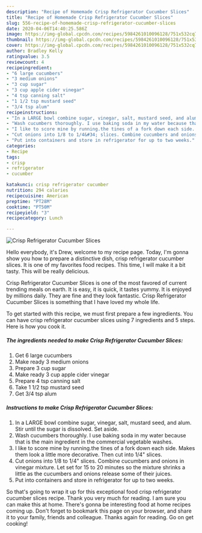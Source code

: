 ```yaml
---
description: "Recipe of Homemade Crisp Refrigerator Cucumber Slices"
title: "Recipe of Homemade Crisp Refrigerator Cucumber Slices"
slug: 556-recipe-of-homemade-crisp-refrigerator-cucumber-slices
date: 2020-04-06T14:40:25.586Z
image: https://img-global.cpcdn.com/recipes/5984261010096128/751x532cq70/crisp-refrigerator-cucumber-slices-recipe-main-photo.jpg
thumbnail: https://img-global.cpcdn.com/recipes/5984261010096128/751x532cq70/crisp-refrigerator-cucumber-slices-recipe-main-photo.jpg
cover: https://img-global.cpcdn.com/recipes/5984261010096128/751x532cq70/crisp-refrigerator-cucumber-slices-recipe-main-photo.jpg
author: Bradley Kelly
ratingvalue: 3.5
reviewcount: 4
recipeingredient:
- "6 large cucumbers"
- "3 medium onions"
- "3 cup sugar"
- "3 cup apple cider vinegar"
- "4 tsp canning salt"
- "1 1/2 tsp mustard seed"
- "3/4 tsp alum"
recipeinstructions:
- "In a LARGE bowl combine sugar, vinegar, salt, mustard seed, and alum. Stir until the sugar is dissolved. Set aside."
- "Wash cucumbers thoroughly. I use baking soda in my water because that is the main ingredient in the commercial vegetable washes."
- "I like to score mine by running.the tines of a fork down each side. Makes them look a little more decorative. Then cut into 1/4&#34; slices."
- "Cut onions into 1/8 to 1/4&#34; slices. Combine cucumbers and onions in vinegar mixture. Let set for 15 to 20 minutes so the mixture shrinks a little as the cucumbers and onions release some of their juices."
- "Put into containers and store in refrigerator for up to two weeks."
categories:
- Recipe
tags:
- crisp
- refrigerator
- cucumber

katakunci: crisp refrigerator cucumber 
nutrition: 294 calories
recipecuisine: American
preptime: "PT28M"
cooktime: "PT50M"
recipeyield: "3"
recipecategory: Lunch

---
```



![Crisp Refrigerator Cucumber Slices](https://img-global.cpcdn.com/recipes/5984261010096128/751x532cq70/crisp-refrigerator-cucumber-slices-recipe-main-photo.jpg)

Hello everybody, it's Drew, welcome to my recipe page. Today, I'm gonna show you how to prepare a distinctive dish, crisp refrigerator cucumber slices. It is one of my favorites food recipes. This time, I will make it a bit tasty. This will be really delicious.



Crisp Refrigerator Cucumber Slices is one of the most favored of current trending meals on earth. It is easy, it is quick, it tastes yummy. It is enjoyed by millions daily. They are fine and they look fantastic. Crisp Refrigerator Cucumber Slices is something that I have loved my whole life.


To get started with this recipe, we must first prepare a few ingredients. You can have crisp refrigerator cucumber slices using 7 ingredients and 5 steps. Here is how you cook it.

##### The ingredients needed to make Crisp Refrigerator Cucumber Slices:

1. Get 6 large cucumbers
1. Make ready 3 medium onions
1. Prepare 3 cup sugar
1. Make ready 3 cup apple cider vinegar
1. Prepare 4 tsp canning salt
1. Take 1 1/2 tsp mustard seed
1. Get 3/4 tsp alum




##### Instructions to make Crisp Refrigerator Cucumber Slices:

1. In a LARGE bowl combine sugar, vinegar, salt, mustard seed, and alum. Stir until the sugar is dissolved. Set aside.
1. Wash cucumbers thoroughly. I use baking soda in my water because that is the main ingredient in the commercial vegetable washes.
1. I like to score mine by running.the tines of a fork down each side. Makes them look a little more decorative. Then cut into 1/4&#34; slices.
1. Cut onions into 1/8 to 1/4&#34; slices. Combine cucumbers and onions in vinegar mixture. Let set for 15 to 20 minutes so the mixture shrinks a little as the cucumbers and onions release some of their juices.
1. Put into containers and store in refrigerator for up to two weeks.




So that's going to wrap it up for this exceptional food crisp refrigerator cucumber slices recipe. Thank you very much for reading. I am sure you can make this at home. There's gonna be interesting food at home recipes coming up. Don't forget to bookmark this page on your browser, and share it to your family, friends and colleague. Thanks again for reading. Go on get cooking!
